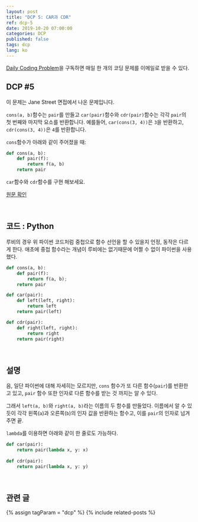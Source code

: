 ```yaml
---
layout: post
title: "DCP 5: CAR과 CDR"
ref: dcp-5
date: 2019-10-20 07:00:00
categories: DCP
published: false
tags: dcp
lang: ko
---
```


[Daily Coding Problem](https://www.dailycodingproblem.com)을 구독하면 매일 한 개의 코딩 문제를 이메일로 받을 수 있다.

## **DCP #5**
이 문제는 Jane Street 면접에서 나온 문제입니다.

`cons(a, b)`함수는 `pair`를 만들고 `car(pair)`함수와 `cdr(pair)`함수는 각각 `pair`의 첫 번째와 마지막 요소를 반환합니다. 예를들어, `car(cons(3, 4))`은 `3`을 반환하고, `cdr(cons(3, 4))`은 `4`를 반환합니다.

`cons`함수가 아래와 같이 주어졌을 때:

```python
def cons(a, b):
    def pair(f):
        return f(a, b)
    return pair
```
`car`함수와 `cdr`함수를 구현 해보세요.

[원문 확인](en-dcp-5.html#dcp5) 

<br>

## **코드 : Python**
루비의 경우 위 파이썬 코드처럼 중첩으로 함수 선언을 할 수 있을지 언정, 동작은 다르게 한다. 애초에 중첩 함수라는 개념이 루비에는 없기때문에 어쩔 수 없이 파이썬을 사용했다.

```python
def cons(a, b):
    def pair(f):
        return f(a, b);
    return pair

def car(pair):
    def left(left, right):
        return left
    return pair(left)

def cdr(pair):
    def right(left, right):
        return right
    return pair(right)
```

<br>

## **설명**

음, 일단 파이썬에 대해 자세히는 모르지만, `cons` 함수가 또 다른 함수(`pair`)를 반환한고 있고, `pair` 함수 또한 인자로 다른 함수를 받는 것 까지는 알 수 있다.

그래서 `left(a, b)`와 `right(a, b)`라는 이름의 두 함수를 만들었다. 이름에서 알 수 있듯이 각각 왼쪽(`a`)과 오른쪽(`b`)의 인자 값을 반환하는 함수고, 이를 `pair`의 인자로 넘겨주면 끝.

`lambda`를 이용하면 아래와 같이 한 줄로도 가능하다.

```python
def car(pair):
    return pair(lambda x, y: x)
    
def cdr(pair):
    return pair(lambda x, y: y)
```

<br>

## **관련 글**
{% assign tagParam = "dcp" %}
{% include related-posts %}

